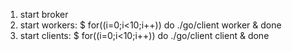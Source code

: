 
1) start broker
2) start workers: $ for((i=0;i<10;i++)) do ./go/client worker & done
3) start clients: $ for((i=0;i<10;i++)) do ./go/client client & done
